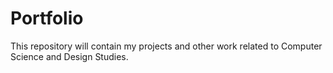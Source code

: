 # Portfolio
This repository will contain my projects and other work related to Computer Science and Design Studies.
